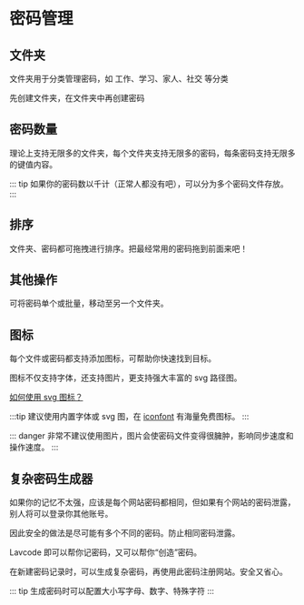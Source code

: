 # 密码管理

## 文件夹

文件夹用于分类管理密码，如 工作、学习、家人、社交 等分类

先创建文件夹，在文件夹中再创建密码

## 密码数量

理论上支持无限多的文件夹，每个文件夹支持无限多的密码，每条密码支持无限多的键值内容。

::: tip
如果你的密码数以千计（正常人都没有吧），可以分为多个密码文件存放。
:::

## 排序

文件夹、密码都可拖拽进行排序。把最经常用的密码拖到前面来吧！

## 其他操作

可将密码单个或批量，移动至另一个文件夹。

## 图标

每个文件或密码都支持添加图标，可帮助你快速找到目标。

图标不仅支持字体，还支持图片，更支持强大丰富的 svg 路径图。

[如何使用 svg 图标？](./svgicon)

:::tip
建议使用内置字体或 svg 图，在 [iconfont](https://www.iconfont.cn/collections) 有海量免费图标。
:::

::: danger
非常不建议使用图片，图片会使密码文件变得很臃肿，影响同步速度和操作速度。
:::

## 复杂密码生成器

如果你的记忆不太强，应该是每个网站密码都相同，但如果有个网站的密码泄露，别人将可以登录你其他账号。

因此安全的做法是尽可能有多个不同的密码。防止相同密码泄露。

Lavcode 即可以帮你记密码，又可以帮你“创造”密码。

在新建密码记录时，可以生成复杂密码，再使用此密码注册网站。安全又省心。

::: tip
生成密码时可以配置大小写字母、数字、特殊字符
:::
